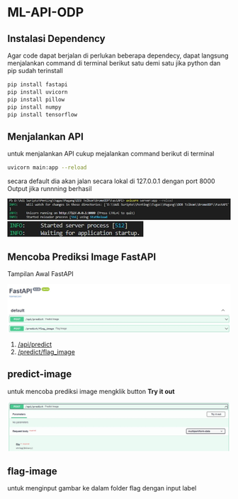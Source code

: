 # ML-API-ODP

## Instalasi Dependency
Agar code dapat berjalan di perlukan beberapa dependecy, dapat langsung menjalankan command di terminal berikut satu demi satu jika python dan pip sudah terinstall
```bash
pip install fastapi
pip install uvicorn
pip install pillow
pip install numpy
pip install tensorflow
```

## Menjalankan API
untuk menjalankan API cukup mejalankan command berikut di terminal
```bash
uvicorn main:app --reload
```
secara default dia akan jalan secara lokal di 127.0.0.1 dengan port 8000 Output jika runnning berhasil

<img src="images/ML_API_ODP_1.jpg">
<img src="images/ML_API_ODP_2.jpg">

## Mencoba Prediksi Image FastAPI
Tampilan Awal FastAPI

<img src="images/ML_API_ODP_3.jpg">

1. [/api/predict](#predict-image)
2. [/predict/flag_image](#flag-image)

## predict-image
untuk mencoba prediksi image mengklik button **Try it out**

<img src="images/ML_API_ODP_4.jpg">

## flag-image
untuk menginput gambar ke dalam folder flag dengan input label
